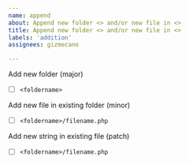 ```yaml
---
name: append
about: Append new folder <> and/or new file in <>
title: Append new folder <> and/or new file in <>
labels: 'addition'
assignees: gizmecano

---
```


Add new folder (major)

  - [ ] `<foldername>`

Add new file in existing folder (minor)

  - [ ] `<foldername>/filename.php`

Add new string in existing file (patch)

  - [ ] `<foldername>/filename.php`
